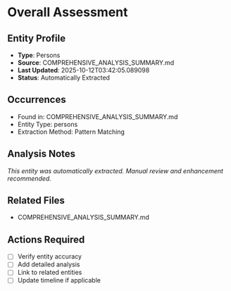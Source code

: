 # Overall Assessment

## Entity Profile
- **Type**: Persons
- **Source**: COMPREHENSIVE_ANALYSIS_SUMMARY.md
- **Last Updated**: 2025-10-12T03:42:05.089098
- **Status**: Automatically Extracted

## Occurrences
- Found in: COMPREHENSIVE_ANALYSIS_SUMMARY.md
- Entity Type: persons
- Extraction Method: Pattern Matching

## Analysis Notes
*This entity was automatically extracted. Manual review and enhancement recommended.*

## Related Files
- COMPREHENSIVE_ANALYSIS_SUMMARY.md

## Actions Required
- [ ] Verify entity accuracy
- [ ] Add detailed analysis
- [ ] Link to related entities
- [ ] Update timeline if applicable
